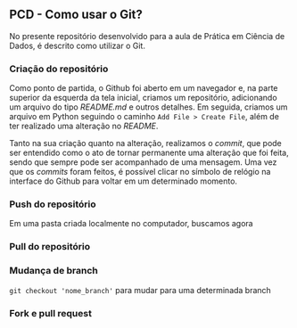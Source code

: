 ## PCD - Como usar o Git?

No presente repositório desenvolvido para a aula de Prática em Ciência de Dados, é descrito como utilizar o Git.

### Criação do repositório

Como ponto de partida, o Github foi aberto em um navegador e, na parte superior da esquerda da tela inicial, criamos um repositório, adicionando um arquivo do tipo *README.md* e outros detalhes. Em seguida, criamos um arquivo em Python seguindo o caminho `Add File > Create File`, além de ter realizado uma alteração no *README*.

Tanto na sua criação quanto na alteração, realizamos o *commit*, que pode ser entendido como o ato de tornar permanente uma alteração que foi feita, sendo que sempre pode ser acompanhado de uma mensagem. Uma vez que os *commits* foram feitos, é possível clicar no símbolo de relógio na interface do Github para voltar em um determinado momento.

### Push do repositório

Em uma pasta criada localmente no computador, buscamos agora 

### Pull do repositório


### Mudança de branch

`git checkout 'nome_branch'` para mudar para uma determinada branch

### Fork e pull request
